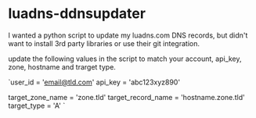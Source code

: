 # luadns-ddnsupdater

I wanted a python script to update my luadns.com DNS records, but didn't want to install 3rd party libraries or use their git integration.

update the following values in the script to match your account, api_key, zone, hostname and trarget type. 

`user_id = 'email@tld.com'
api_key = 'abc123xyz890'

target_zone_name = 'zone.tld'
target_record_name = 'hostname.zone.tld'
target_type = 'A' `

